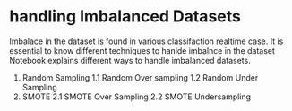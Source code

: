 # handling Imbalanced Datasets
Imbalace in the dataset is found in various classifaction realtime case. It is essential to know different techniques to hanlde imbalnce in the dataset
Notebook explains different ways to handle imbalanced datasets.
1. Random Sampling
  1.1 Random Over sampling
  1.2 Random Under Sampling
2. SMOTE
  2.1 SMOTE Over Sampling
  2.2 SMOTE Undersampling
